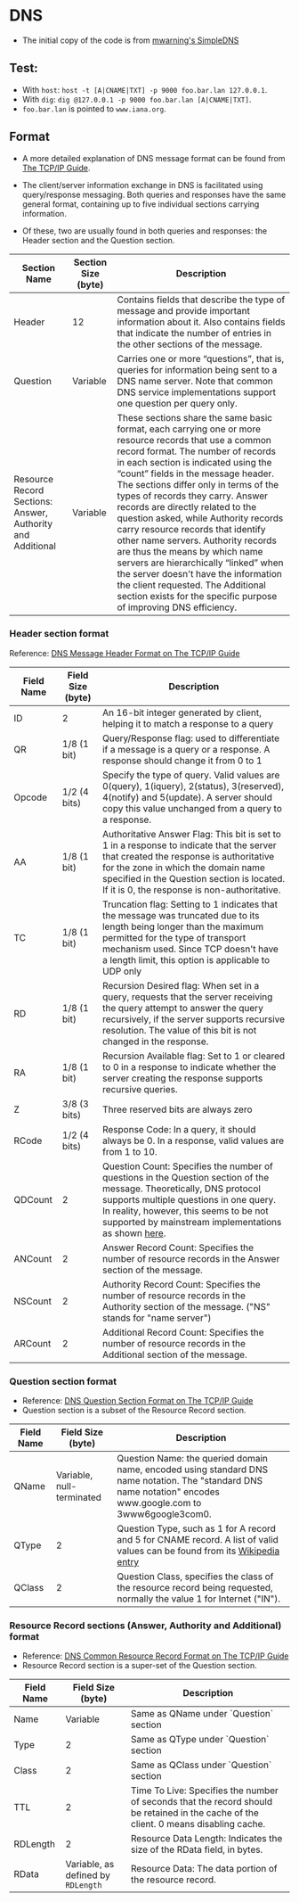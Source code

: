 # DNS

* The initial copy of the code is from [mwarning's SimpleDNS](https://github.com/mwarning/SimpleDNS)

## Test:
    
* With `host`: `host -t [A|CNAME|TXT] -p 9000 foo.bar.lan 127.0.0.1`.
* With `dig`: `dig @127.0.0.1 -p 9000 foo.bar.lan [A|CNAME|TXT]`.
* `foo.bar.lan` is pointed to `www.iana.org`.

## Format

* A more detailed explanation of DNS message format can be found from [The TCP/IP Guide](http://www.tcpipguide.com/free/t_DNSMessageProcessingandGeneralMessageFormat.htm).

* The client/server information exchange in DNS is facilitated using query/response messaging. Both queries and responses have the same general format, containing up to five individual sections carrying information.

* Of these, two are usually found in both queries and responses: the Header section and the Question section.

<table>
    <thead>
        <tr>
            <th>Section Name</th>
            <th>Section Size (byte)</th>
            <th>Description</th>
        </tr>
    </thead>
    <tbody>
        <tr>
            <td>Header</td>
            <td>12</td>
            <td>
                Contains fields that describe the type of message and provide important information about it.
                Also contains fields that indicate the number of entries in the other sections of the message.
            </td>
        </tr>
        <tr>
            <td>Question</td>
            <td>Variable</td>
            <td>
                Carries one or more “questions”, that is, queries for information being sent to a DNS name server.
                Note that common DNS service implementations support one question per query only.
            </td>
        </tr>
        <tr>
            <td>Resource Record Sections: Answer, Authority and Additional</td>
            <td>Variable</td>
            <td>
                 These sections share the same basic format, each carrying one or more resource records that
                 use a common record format. The number of records in each section is indicated using the “count”
                 fields in the message header. The sections differ only in terms of the types of records they
                 carry. Answer records are directly related to the question asked, while Authority records carry
                 resource records that identify other name servers. Authority records are thus the means by which
                 name servers are hierarchically “linked” when the server doesn't have the information the client
                 requested. The Additional section exists for the specific purpose of improving DNS efficiency. 
            </td>
        </tr>
    </tbody>
</table>

### Header section format

Reference: [DNS Message Header Format on The TCP/IP Guide](http://www.tcpipguide.com/free/t_DNSMessageHeaderandQuestionSectionFormat.htm)

<table>
    <thead>
        <tr>
            <th>Field Name</th>
            <th>Field Size (byte)</th>
            <th>Description</th>
        </tr>
    </thead>
    <tbody>
        <tr>
            <td>ID</td>
            <td>2</td>
            <td>An 16-bit integer generated by client, helping it to match a response to a query</td>
        </tr>
        <tr>
            <td>QR</td>
            <td>1/8 (1 bit)</td>
            <td>Query/Response flag: used to differentiate if a message is a query or a response. A response should change it from 0 to 1</td>
        </tr>
        <tr>
            <td>Opcode</td>
            <td>1/2 (4 bits)</td>
            <td>
                Specify the type of query. Valid values are 0(query), 1(iquery), 2(status), 3(reserved), 4(notify) and 5(update).
                A server should copy this value unchanged from a query to a response.</td>
        </tr>
        <tr>
            <td>AA</td>
            <td>1/8 (1 bit)</td>
            <td>
                Authoritative Answer Flag: This bit is set to 1 in a response to indicate that the server that created
                the response is authoritative for the zone in which the domain name specified in the Question section is
                located. If it is 0, the response is non-authoritative.
            </td>
        </tr>
        <tr>
            <td>TC</td>
            <td>1/8 (1 bit)</td>
            <td>
                Truncation flag: Setting to 1 indicates that the message was truncated due to its length being longer
                than the maximum permitted for the type of transport mechanism used. Since TCP doesn't have a length
                limit, this option is applicable to UDP only
            </td>
        </tr>
        <tr>
            <td>RD</td>
            <td>1/8 (1 bit)</td>
            <td>
                Recursion Desired flag: When set in a query, requests that the server receiving the query attempt
                to answer the query recursively, if the server supports recursive resolution. The value of this
                bit is not changed in the response.
            </td>
        </tr>
        <tr>
            <td>RA</td>
            <td>1/8 (1 bit)</td>
            <td>
                Recursion Available flag: Set to 1 or cleared to 0 in a response to indicate whether
                the server creating the response supports recursive queries.
            </td>
        </tr>
        <tr>
            <td>Z</td>
            <td>3/8 (3 bits)</td>
            <td>Three reserved bits are always zero</td>
        </tr>
        <tr>
            <td>RCode</td>
            <td>1/2 (4 bits)</td>
            <td>Response Code: In a query, it should always be 0. In a response, valid values are from 1 to 10.</td>
        </tr>
        <tr>
            <td>QDCount</td>
            <td>2</td>
            <td>
                Question Count: Specifies the number of questions in the Question section of the message. Theoretically,
                DNS protocol supports multiple questions in one query. In reality, however, this seems to be not
                supported by mainstream implementations as shown <a href="https://stackoverflow.com/questions/4082081/requesting-a-and-aaaa-records-in-single-dns-query/4083071">here</a>.
            </td>
        </tr>
        <tr>
            <td>ANCount</td>
            <td>2</td>
            <td>Answer Record Count: Specifies the number of resource records in the Answer section of the message.</td>
        </tr>
        <tr>
            <td>NSCount</td>
            <td>2</td>
            <td>
                Authority Record Count: Specifies the number of resource records in the Authority section of the
                message. ("NS" stands for "name server")
            </td>
        </tr>
        <tr>
            <td>ARCount</td>
            <td>2</td>
            <td>
                Additional Record Count: Specifies the number of resource records in the Additional section of the message.
            </td>
        </tr>
    </tbody>
</table>

### Question section format

* Reference: [DNS Question Section Format on The TCP/IP Guide](http://www.tcpipguide.com/free/t_DNSMessageHeaderandQuestionSectionFormat.htm)
* Question section is a subset of the Resource Record section.

<table>
    <thead>
        <tr>
            <th>Field Name</th>
            <th>Field Size (byte)</th>
            <th>Description</th>
        </tr>
    </thead>
    <tbody>
        <tr>
            <td>QName</td>
            <td>Variable, null-terminated</td>
            <td>
                Question Name: the queried domain name, encoded using standard DNS name notation.
                The "standard DNS name notation" encodes www.google.com to 3www6google3com0.
            </td>
        </tr>
        <tr>
            <td>QType</td>
            <td>2</td>
            <td>
                Question Type, such as 1 for A record and 5 for CNAME record. A list of valid values can be found
                from its <a href="https://en.wikipedia.org/wiki/List_of_DNS_record_types">Wikipedia entry</a>
            </td>
        </tr>
        <tr>
            <td>QClass</td>
            <td>2</td>
            <td>Question Class, specifies the class of the resource record being requested, normally the value 1 for Internet ("IN").</td>
        </tr>
    </tbody>
</table>

###  Resource Record sections (Answer, Authority and Additional) format

* Reference: [DNS Common Resource Record Format on The TCP/IP Guide](http://www.tcpipguide.com/free/t_DNSMessageResourceRecordFieldFormats-2.htm)
* Resource Record section is a super-set of the Question section.

<table>
    <thead>
        <tr>
            <th>Field Name</th>
            <th>Field Size (byte)</th>
            <th>Description</th>
        </tr>
    </thead>
    <tbody>
        <tr>
            <td>Name</td>
            <td>Variable</td>
            <td>Same as QName under `Question` section</td>
        </tr>
        <tr>
            <td>Type</td>
            <td>2</td>
            <td>Same as QType under `Question` section</td>
        </tr>
        <tr>
            <td>Class</td>
            <td>2</td>
            <td>Same as QClass under `Question` section</td>
        </tr>
        <tr>
            <td>TTL</td>
            <td>2</td>
            <td>
                Time To Live: Specifies the number of seconds that the record
                should be retained in the cache of the client. 0 means disabling
                cache.
            </td>
        </tr>
        <tr>
            <td>RDLength</td>
            <td>2</td>
            <td>
                Resource Data Length: Indicates the size of the RData field, in bytes.
            </td>
        </tr>
        <tr>
            <td>RData</td>
            <td>Variable, as defined by <code>RDLength</code></td>
            <td>
                Resource Data: The data portion of the resource record.
            </td>
        </tr>
    </tbody>
	


	


</table>